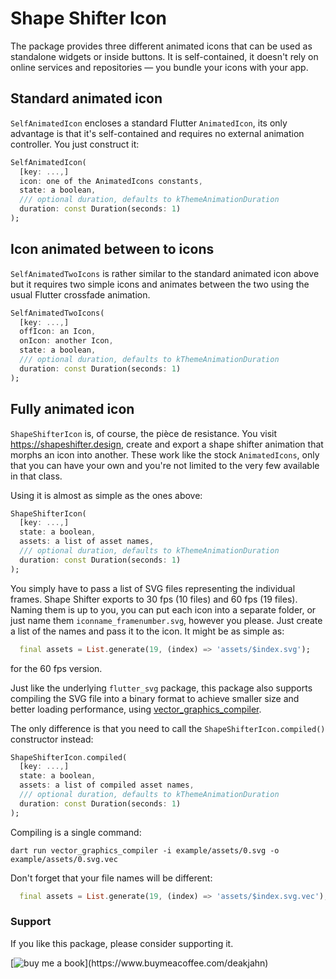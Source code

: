 # Shape Shifter Icon

The package provides three different animated icons that can be used as standalone widgets or inside buttons. It is self-contained, it doesn't rely on online services and repositories — you bundle your icons with your app.

## Standard animated icon

`SelfAnimatedIcon` encloses a standard Flutter `AnimatedIcon`, its only advantage is that it's self-contained and requires no external animation controller. You just construct it:

```dart
SelfAnimatedIcon(
  [key: ...,]
  icon: one of the AnimatedIcons constants,
  state: a boolean,
  /// optional duration, defaults to kThemeAnimationDuration
  duration: const Duration(seconds: 1)
);
```

## Icon animated between to icons

`SelfAnimatedTwoIcons` is rather similar to the standard animated icon above but it requires two simple icons and animates between the two using the usual Flutter crossfade animation.

```dart
SelfAnimatedTwoIcons(
  [key: ...,]
  offIcon: an Icon,
  onIcon: another Icon,
  state: a boolean,
  /// optional duration, defaults to kThemeAnimationDuration
  duration: const Duration(seconds: 1)
);
```

## Fully animated icon

`ShapeShifterIcon` is, of course, the pièce de resistance. You visit https://shapeshifter.design, create and export a shape shifter animation that morphs an icon into another. These work like the stock `AnimatedIcons`, only that you can have your own and you're not limited to the very few available in that class.

Using it is almost as simple as the ones above:

```dart
ShapeShifterIcon(
  [key: ...,]
  state: a boolean,
  assets: a list of asset names,
  /// optional duration, defaults to kThemeAnimationDuration
  duration: const Duration(seconds: 1)
);
```

You simply have to pass a list of SVG files representing the individual frames. Shape Shifter exports to 30 fps (10 files) and 60 fps (19 files). Naming them is up to you, you can put each icon into a separate folder, or just name them `iconname_framenumber.svg`, however you please. Just create a list of the names and pass it to the icon. It might be as simple as:

```dart
  final assets = List.generate(19, (index) => 'assets/$index.svg');
```

for the 60 fps version.

Just like the underlying `flutter_svg` package, this package also supports compiling the SVG file into a binary format to achieve smaller size and better loading performance, using [vector_graphics_compiler](https://pub.dev/packages/vector_graphics_compiler).

The only difference is that you need to call the `ShapeShifterIcon.compiled()` constructor instead:

```dart
ShapeShifterIcon.compiled(
  [key: ...,]
  state: a boolean,
  assets: a list of compiled asset names,
  /// optional duration, defaults to kThemeAnimationDuration
  duration: const Duration(seconds: 1)
);
```

Compiling is a single command:

```
dart run vector_graphics_compiler -i example/assets/0.svg -o example/assets/0.svg.vec
```

Don't forget that your file names will be different:


```dart
  final assets = List.generate(19, (index) => 'assets/$index.svg.vec');
```

### Support

If you like this package, please consider supporting it.

[![buy me a book](https://img.buymeacoffee.com/button-api/?text=Buy%20me%20a%20book&emoji=📚&slug=deakjahn&button_colour=FF8838&font_colour=ffffff&font_family=Poppins&outline_colour=000000&coffee_colour=ffffff')](https://www.buymeacoffee.com/deakjahn)